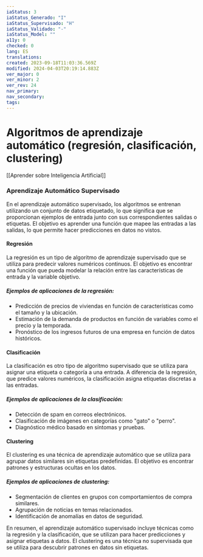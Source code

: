 ```yaml
---
iaStatus: 3
iaStatus_Generado: "I"
iaStatus_Supervisado: "H"
iaStatus_Validado: "-"
iaStatus_Model: ""
a11y: 0
checked: 0
lang: ES
translations: 
created: 2023-09-18T11:03:36.569Z
modified: 2024-04-03T20:19:14.883Z
ver_major: 0
ver_minor: 2
ver_rev: 24
nav_primary: 
nav_secondary: 
tags:
---
```

# Algoritmos de aprendizaje automático (regresión, clasificación, clustering)

[[Aprender sobre Inteligencia Artificial]]
### Aprendizaje Automático Supervisado

En el aprendizaje automático supervisado, los algoritmos se entrenan utilizando un conjunto de datos etiquetado, lo que significa que se proporcionan ejemplos de entrada junto con sus correspondientes salidas o etiquetas. El objetivo es aprender una función que mapee las entradas a las salidas, lo que permite hacer predicciones en datos no vistos.

#### Regresión

La regresión es un tipo de algoritmo de aprendizaje supervisado que se utiliza para predecir valores numéricos continuos. El objetivo es encontrar una función que pueda modelar la relación entre las características de entrada y la variable objetivo.

##### Ejemplos de aplicaciones de la regresión:

- Predicción de precios de viviendas en función de características como el tamaño y la ubicación.
- Estimación de la demanda de productos en función de variables como el precio y la temporada.
- Pronóstico de los ingresos futuros de una empresa en función de datos históricos.

#### Clasificación

La clasificación es otro tipo de algoritmo supervisado que se utiliza para asignar una etiqueta o categoría a una entrada. A diferencia de la regresión, que predice valores numéricos, la clasificación asigna etiquetas discretas a las entradas.

##### Ejemplos de aplicaciones de la clasificación:

- Detección de spam en correos electrónicos.
- Clasificación de imágenes en categorías como "gato" o "perro".
- Diagnóstico médico basado en síntomas y pruebas.

#### Clustering

El clustering es una técnica de aprendizaje automático que se utiliza para agrupar datos similares sin etiquetas predefinidas. El objetivo es encontrar patrones y estructuras ocultas en los datos.

##### Ejemplos de aplicaciones de clustering:

- Segmentación de clientes en grupos con comportamientos de compra similares.
- Agrupación de noticias en temas relacionados.
- Identificación de anomalías en datos de seguridad.

En resumen, el aprendizaje automático supervisado incluye técnicas como la regresión y la clasificación, que se utilizan para hacer predicciones y asignar etiquetas a datos. El clustering es una técnica no supervisada que se utiliza para descubrir patrones en datos sin etiquetas.
